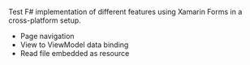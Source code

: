 Test F# implementation of different features using Xamarin Forms in a cross-platform setup.
- Page navigation
- View to ViewModel data binding
- Read file embedded as resource

